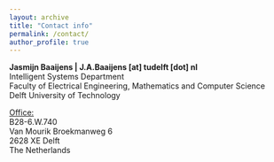 ```yaml
---
layout: archive
title: "Contact info"
permalink: /contact/
author_profile: true
---
```


**Jasmijn Baaijens | J.A.Baaijens [at] tudelft [dot] nl**\
Intelligent Systems Department\
Faculty of Electrical Engineering, Mathematics and Computer Science\
Delft University of Technology

<u>Office:</u>\
B28-6.W.740\
Van Mourik Broekmanweg 6\
2628 XE Delft\
The Netherlands
